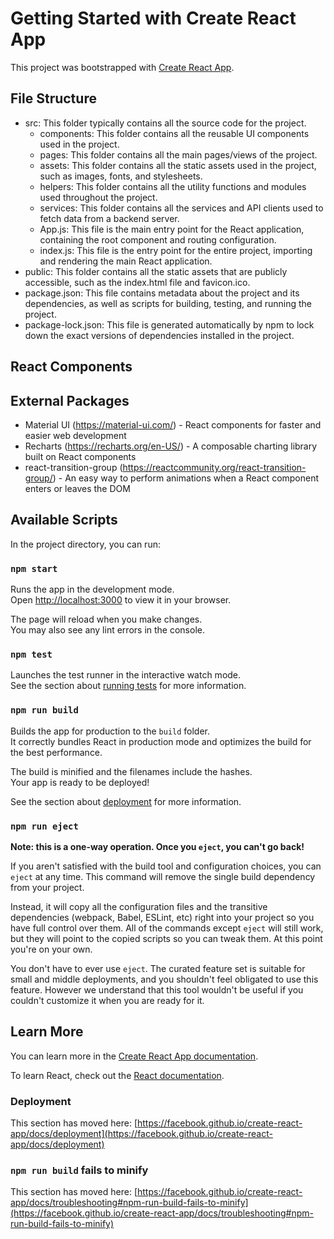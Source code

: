 # Getting Started with Create React App

This project was bootstrapped with [Create React App](https://github.com/facebook/create-react-app).

## File Structure
- src: This folder typically contains all the source code for the project.
    - components: This folder contains all the reusable UI components used in the project.
    - pages: This folder contains all the main pages/views of the project.
    - assets: This folder contains all the static assets used in the project, such as images, fonts, and stylesheets.
    - helpers: This folder contains all the utility functions and modules used throughout the project.
    - services: This folder contains all the services and API clients used to fetch data from a backend server.
    - App.js: This file is the main entry point for the React application, containing the root component and routing configuration.
    - index.js: This file is the entry point for the entire project, importing and rendering the main React application.
- public: This folder contains all the static assets that are publicly accessible, such as the index.html file and favicon.ico.
- package.json: This file contains metadata about the project and its dependencies, as well as scripts for building, testing, and running the project.
- package-lock.json: This file is generated automatically by npm to lock down the exact versions of dependencies installed in the project.

## React Components

## External Packages
- Material UI (https://material-ui.com/) - React components for faster and easier web development
- Recharts (https://recharts.org/en-US/) - A composable charting library built on React components
- react-transition-group (https://reactcommunity.org/react-transition-group/) - An easy way to perform animations when a React component enters or leaves the DOM

## Available Scripts

In the project directory, you can run:

### `npm start`

Runs the app in the development mode.\
Open [http://localhost:3000](http://localhost:3000) to view it in your browser.

The page will reload when you make changes.\
You may also see any lint errors in the console.

### `npm test`

Launches the test runner in the interactive watch mode.\
See the section about [running tests](https://facebook.github.io/create-react-app/docs/running-tests) for more information.

### `npm run build`

Builds the app for production to the `build` folder.\
It correctly bundles React in production mode and optimizes the build for the best performance.

The build is minified and the filenames include the hashes.\
Your app is ready to be deployed!

See the section about [deployment](https://facebook.github.io/create-react-app/docs/deployment) for more information.

### `npm run eject`

**Note: this is a one-way operation. Once you `eject`, you can't go back!**

If you aren't satisfied with the build tool and configuration choices, you can `eject` at any time. This command will remove the single build dependency from your project.

Instead, it will copy all the configuration files and the transitive dependencies (webpack, Babel, ESLint, etc) right into your project so you have full control over them. All of the commands except `eject` will still work, but they will point to the copied scripts so you can tweak them. At this point you're on your own.

You don't have to ever use `eject`. The curated feature set is suitable for small and middle deployments, and you shouldn't feel obligated to use this feature. However we understand that this tool wouldn't be useful if you couldn't customize it when you are ready for it.

## Learn More

You can learn more in the [Create React App documentation](https://facebook.github.io/create-react-app/docs/getting-started).

To learn React, check out the [React documentation](https://reactjs.org/).

### Deployment

This section has moved here: [https://facebook.github.io/create-react-app/docs/deployment](https://facebook.github.io/create-react-app/docs/deployment)

### `npm run build` fails to minify

This section has moved here: [https://facebook.github.io/create-react-app/docs/troubleshooting#npm-run-build-fails-to-minify](https://facebook.github.io/create-react-app/docs/troubleshooting#npm-run-build-fails-to-minify)
